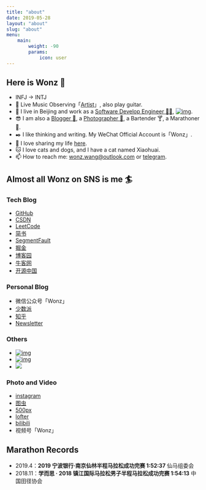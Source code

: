 ```yaml
---
title: "about"
date: 2019-05-28
layout: "about"
slug: "about"
menu:
    main:
        weight: -90
        params: 
            icon: user
---
```

## Here is Wonz 👋

- INFJ -> INTJ
- 🎸 Live Music Observing「[Artist](https://wonz.wang/live/)」, also play guitar.
- 🔭 I live in Beijing and work as a [Software Develop Engineer 👨‍💻](), [![img](https://img.shields.io/badge/dynamic/json?color=000000&label=GitHub&query=%24.data.totalSubs&suffix=%20followers&url=https%3A%2F%2Fapi.spencerwoo.com%2Fsubstats%2F%3Fsource%3Dgithub%26queryKey%3DWonz5130)](https://github.com/Wonz5130).
- 😎 I am also a [Blogger 📝](https://wonz.wang/), a [Photographer 📸](https://www.instagram.com/wonz_photo/), a Bartender 🍸, a Marathoner🏃.
- ✒️ I like thinking and writing. My WeChat Official Account is「Wonz」.
- 🎨 I love sharing my life [here](https://www.instagram.com/wonz_wang/).
- 🐱 I love cats and dogs, and I have a cat named Xiaohuai.
- 📫 How to reach me: wonz.wang@outlook.com or [telegram](https://t.me/wonz_wang).

## Almost all Wonz on SNS is me 🏄

### Tech Blog

- [GitHub](https://github.com/Wonz5130)
- [CSDN](https://wonzwang.blog.csdn.net/)
- [LeetCode](https://leetcode-cn.com/u/wonz/)
- [简书](https://www.jianshu.com/u/faadf622beb4)
- [SegmentFault](https://segmentfault.com/u/wonz)
- [掘金](https://juejin.im/user/501033034850205)
- [博客园](https://www.cnblogs.com/wonz/)
- [牛客网](https://blog.nowcoder.net/wonz)
- [开源中国](https://my.oschina.net/wonz)

### Personal Blog

- 微信公众号「Wonz」
- [少数派](https://sspai.com/u/wonzwang/updates)
- [知乎](https://www.zhihu.com/people/wonzwang)
- [Newsletter](https://wonz.hedwig.pub/)

### Others

- [![img](https://img.shields.io/badge/dynamic/json?color=ffe411&label=%E5%8D%B3%E5%88%BB&query=%24.data.totalSubs&suffix=%20%E8%A2%AB%E5%85%B3%E6%B3%A8&url=https%3A%2F%2Fapi.spencerwoo.com%2Fsubstats%2F%3Fsource%3DjikeFollower%26queryKey%3DWonz221)](https://rsshub.app/jike/user/Wonz221)
- [![img](https://img.shields.io/badge/dynamic/json?color=DC143C&label=%E5%BE%AE%E5%8D%9A&query=%24.data.totalSubs&suffix=%20%E7%B2%89%E4%B8%9D&url=https%3A%2F%2Fapi.spencerwoo.com%2Fsubstats%2F%3Fsource%3Dweibo%26queryKey%3D5994991181)](https://weibo.com/wonzwang)
- [![](https://img.shields.io/badge/dynamic/json?color=FF0000&label=%E7%BD%91%E6%98%93%E4%BA%91&query=%24.data.totalSubs&suffix=%20%E7%B2%89%E4%B8%9D&url=https%3A%2F%2Fapi.spencerwoo.com%2Fsubstats%2F%3Fsource%3DneteaseMusic%26queryKey%3D341450455)](https://music.163.com/#/user/home?id=341450455)

### Photo and Video

- [instagram](https://www.instagram.com/wonz_photo/)
- [图虫](https://wonz-wang.tuchong.com/)
- [500px](https://500px.com.cn/wonz)
- [lofter](https://wonz-wang.lofter.com/)
- [bilibili](https://space.bilibili.com/5490664)
- 视频号「Wonz」

## Marathon Records

- 2019.4：**2019 宁波银行·南京仙林半程马拉松成功完赛 1:52:37** 仙马组委会
- 2018.11：**学而思 · 2018 镇江国际马拉松男子半程马拉松成功完赛 1:54:13** 中国田径协会
